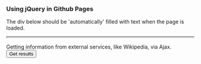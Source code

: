 
<h3>Using jQuery in Github Pages</h3>

<p>
The div below should be 'automatically' filled with text when the page is loaded. 
<div id="text" style="border-style:inset;"></div>
</p>

<!-- Note that the code below was inspired by https://code-maven.com/javascript-on-github-pages -->

<!-- Only JS 
<script>
document.getElementById("text").innerHTML = "Text added by JavaScript code";
</script>
-->

<!-- jQuery -->
<script src="https://code.jquery.com/jquery-3.2.1.min.js"></script>
<script>
// checking the version
let hasJQ = typeof jQuery === 'function'; 
console.log('jQuery' + (hasJQ ? ` version ${jQuery.fn.jquery} loaded.` : ' is not loaded.')); 

$().ready(function() {
   $("#text").html("Text added by jQuery code.");
});
</script>

<!-- TODO add 'example' code below -->

<!-- show that we can get data via Ajax calls -->
<p>
Getting information from external services, like Wikipedia, via Ajax. 
<br/>
<input id="btnSubmit" type="submit" class="button" value="Get results"/>
<!-- <a id="btnSubmit" href="#" class="button green">Get results</a> -->
<br/>

<div id="wikiAjax" style="display:none;">
<p>Below the twenty topmost search results for the string 'Ajax' from the English Wikipedia API. </p>
<div id="wikiAjaxList" style="border-style:inset"></div>
</div>
</p>

<!-- Note that the next code was inspired by https://stackoverflow.com/a/44191636 -->
<script>

$().ready(function() {
// do the Ajax call on button click and not on a pageload
$("#btnSubmit").click(function(){
 
     var wikiURL = "https://en.wikipedia.org/w/api.php";
wikiURL += '?' + $.param({
    'action' : 'opensearch',
    'search' : 'Ajax',
    'prop'  : 'revisions',
    'rvprop' : 'content',
    'format' : 'json',
    'limit' : 20
});

$.ajax({
    url: wikiURL,
    dataType: 'jsonp',
    success: function(data) {
        console.log(data);
        $("#wikiAjax").delay("fast").fadeOut();
        $("#wikiAjaxList").html("");

        // old fashioned for loop, note that the indexes are assumed to by synchronised
        for (let index = 0; index < data[1].length; ++index) {
            const title = data[1][index];
            const link = data[3][index];
            $("#wikiAjaxList").append("<div><a href='"+ link  + "'>" + title + "</a></div>");
        }
        // lets delay, to prevent excessive request via this page 
        // and demonstrate jquery effects at the same time
        $("#wikiAjax").delay("fast").fadeIn();
    }
});
});
});
</script>